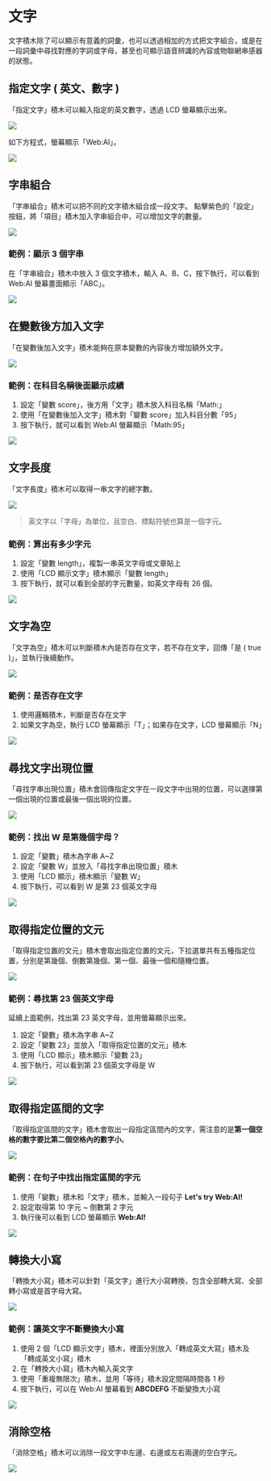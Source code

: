 # 文字

文字積木除了可以顯示有意義的詞彙，也可以透過相加的方式把文字組合，或是在一段詞彙中尋找對應的字詞或字母，甚至也可顯示語音辨識的內容或物聯網串感器的狀態。

## 指定文字 ( 英文、數字 )

「指定文字」積木可以輸入指定的英文數字，透過 LCD 螢幕顯示出來。

![](../../assets/images/upload_7cc527f72f049af40d1eb726dc8fea57.png)

如下方程式，螢幕顯示「Web:AI」。

![](../../assets/images/upload_0d7af52d407ad9cccdd3ec14ee597a8f.png)

## 字串組合

「字串組合」積木可以把不同的文字積木組合成一段文字。
點擊紫色的「設定」按鈕，將「項目」積木加入字串組合中，可以增加文字的數量。

![](../../assets/images/upload_ba0366fd7d1d11b7c23e5d858166e8cb.png)

### 範例：顯示 3 個字串

在「字串組合」積木中放入 3 個文字積木，輸入 A、B、C，按下執行，可以看到 Web:AI 螢幕畫面顯示「ABC」。

![](../../assets/images/upload_f08134e439e978452a3b87b89103dae2.png)

## 在變數後方加入文字

「在變數後加入文字」積木能夠在原本變數的內容後方增加額外文字。

![](../../assets/images/upload_b4d3fe0e18f006473fb612187163a5a5.png)

### 範例：在科目名稱後面顯示成績

1. 設定「變數 score」，後方用「文字」積木放入科目名稱「Math:」
2. 使用「在變數後加入文字」積木對「變數 score」加入科目分數「95」
3. 按下執行，就可以看到 Web:AI 螢幕顯示「Math:95」

![](../../assets/images/upload_673d6168873eb8b7ba7584bb6582c874.png)

## 文字長度

「文字長度」積木可以取得一串文字的總字數。

![](../../assets/images/upload_5808319d598ea5b994d94138b5a35ee7.png)

> 英文字以「字母」為單位，且空白、標點符號也算是一個字元。

### 範例：算出有多少字元

1. 設定「變數 length」，複製一串英文字母或文章貼上
2. 使用「LCD 顯示文字」積木顯示「變數 length」
3. 按下執行，就可以看到全部的字元數量，如英文字母有 26 個。

![](../../assets/images/upload_e2abe019b553328bf839d0b5e44399a4.png)

## 文字為空

「文字為空」積木可以判斷積木內是否存在文字，若不存在文字，回傳「是 ( true )」，並執行後續動作。

![](../../assets/images/upload_8fa632f24109f1ee35c2d18878a43166.png)

### 範例：是否存在文字

1. 使用邏輯積木，判斷是否存在文字
2. 如果文字為空，執行 LCD 螢幕顯示「T」；如果存在文字，LCD 螢幕顯示「N」

![](../../assets/images/upload_3e69fecaf61a1c2bbd68ca6ff34e482a.png)

## 尋找文字出現位置

「尋找字串出現位置」積木會回傳指定文字在一段文字中出現的位置，可以選擇第一個出現的位置或最後一個出現的位置。

![](../../assets/images/upload_e3c41207af0cd8d944c9224b03a5004f.png)

### 範例：找出 W 是第幾個字母？

1. 設定「變數」積木為字串 A~Z
2. 設定「變數 W」並放入「尋找字串出現位置」積木
3. 使用「LCD 顯示」積木顯示「變數 W」
4. 按下執行，可以看到 W 是第 23 個英文字母

![](../../assets/images/upload_73710f9b24477d9b8ed6f6c9fad85abe.png)

## 取得指定位置的文元

「取得指定位置的文元」積木會取出指定位置的文元，下拉選單共有五種指定位置，分別是第幾個、倒數第幾個、第一個、最後一個和隨機位置。

![](../../assets/images/upload_7457eeb7b38d2650066aca48ea87519d.png)

### 範例：尋找第 23 個英文字母

延續上面範例，找出第 23 英文字母，並用螢幕顯示出來。

1. 設定「變數」積木為字串 A~Z
2. 設定「變數 23」並放入「取得指定位置的文元」積木
3. 使用「LCD 顯示」積木顯示「變數 23」
4. 按下執行，可以看到第 23 個英文字母是 W

![](../../assets/images/upload_353f0bc5c91a3753559cc25ccbca22ef.png)

## 取得指定區間的文字

「取得指定區間的文字」積木會取出一段指定區間內的文字，需注意的是**第一個空格的數字要比第二個空格內的數字小**。

![](../../assets/images/upload_0feebf92704b1b61ed64f445d1608555.png)

### 範例：在句子中找出指定區間的字元

1. 使用「變數」積木和「文字」積木，並輸入一段句子 **Let's try Web:AI!**
2. 設定取得第 10 字元 ~ 倒數第 2 字元
3. 執行後可以看到 LCD 螢幕顯示 **Web:AI!**

![](../../assets/images/upload_4a07b46184007fb2f33942e39f537a3e.png)

## 轉換大小寫

「轉換大小寫」積木可以針對「英文字」進行大小寫轉換，包含全部轉大寫、全部轉小寫或是首字母大寫。

![](../../assets/images/upload_4d01cbf73ebf502d99461e0ac7161d2c.png)

### 範例：讓英文字不斷變換大小寫

1. 使用 2 個「LCD 顯示文字」積木，裡面分別放入「轉成英文大寫」積木及「轉成英文小寫」積木
2. 在「轉換大小寫」積木內輸入英文字
3. 使用「重複無限次」積木，並用「等待」積木設定間隔時間各 1 秒
4. 按下執行，可以在 Web:AI 螢幕看到 **ABCDEFG** 不斷變換大小寫

![](../../assets/images/upload_80e1c409393376666853fb69c3c0a794.gif)

## 消除空格

「消除空格」積木可以消除一段文字中左邊、右邊或左右兩邊的空白字元。

![](../../assets/images/upload_51c9f50f67c12904166e7e09057479ed.png)
